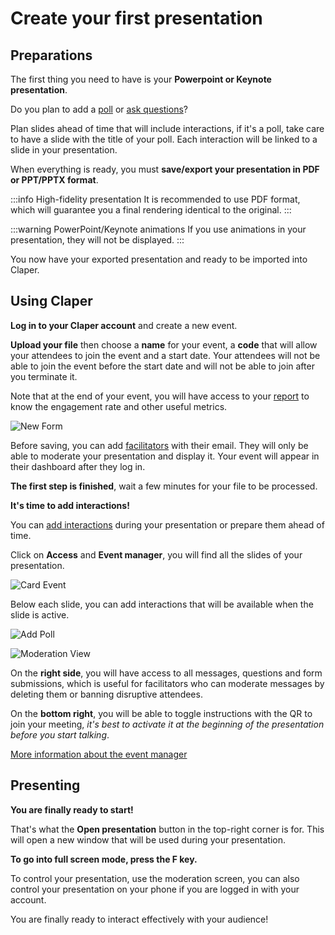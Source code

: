 # Create your first presentation

## Preparations

The first thing you need to have is your **Powerpoint or Keynote presentation**.

Do you plan to add a [poll](/usage/polls.md) or [ask questions](/usage/qa.md)?

Plan slides ahead of time that will include interactions, if it's a poll, take care to have a slide with the title of your poll. Each interaction will be linked to a slide in your presentation.

When everything is ready, you must **save/export your presentation in PDF or PPT/PPTX format**.

:::info High-fidelity presentation
It is recommended to use PDF format, which will guarantee you a final rendering identical to the original.
:::

:::warning PowerPoint/Keynote animations
If you use animations in your presentation, they will not be displayed.
:::

You now have your exported presentation and ready to be imported into Claper.

## Using Claper

**Log in to your Claper account** and create a new event.

**Upload your file** then choose a **name** for your event, a **code** that will allow your attendees to join the event and a start date.
Your attendees will not be able to join the event before the start date and will not be able to join after you terminate it.

Note that at the end of your event, you will have access to your [report](/usage/reports.md) to know the engagement rate and other useful metrics.

![New Form](/usage/presentation/new-form.png)

Before saving, you can add [facilitators](/usage/facilitators.md) with their email. They will only be able to moderate your presentation and display it. Your event will appear in their dashboard after they log in.

**The first step is finished**, wait a few minutes for your file to be processed.

**It's time to add interactions!**

You can [add interactions](/usage/manager.md#add-interactive-elements) during your presentation or prepare them ahead of time.

Click on **Access** and **Event manager**, you will find all the slides of your presentation.

![Card Event](/usage/presentation/card-event.png)

Below each slide, you can add interactions that will be available when the slide is active.

![Add Poll](/usage/presentation/add-poll.gif)

![Moderation View](/usage/presentation/moderation-view.png)

On the **right side**, you will have access to all messages, questions and form submissions, which is useful for facilitators who can moderate messages by deleting them or banning disruptive attendees.

On the **bottom right**, you will be able to toggle instructions with the QR to join your meeting, _it's best to activate it at the beginning of the presentation before you start talking_.

[More information about the event manager](/usage/manager.md)

## Presenting

**You are finally ready to start!**

That's what the **Open presentation** button in the top-right corner is for. This will open a new window that will be used during your presentation.

**To go into full screen mode, press the F key.**

To control your presentation, use the moderation screen, you can also control your presentation on your phone if you are logged in with your account.

You are finally ready to interact effectively with your audience!
